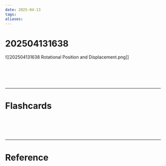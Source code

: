```yaml
---
date: 2025-04-13
tags: 
aliases:
---
```

# 202504131638
![[202504131638 Rotational Position and Displacement.png]]

# ‌
---
# Flashcards


# ‌
---
# Reference
